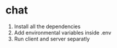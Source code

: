 # chat

1. Install all the dependencies
2. Add environmental variables inside .env
3. Run client and server separatly
